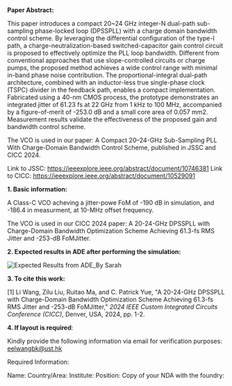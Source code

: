 **Paper Abstract:**

This paper introduces a compact 20~24 GHz integer-N dual-path sub-sampling phase-locked loop (DPSSPLL) with a charge domain bandwidth control scheme. By leveraging the differential configuration of the type-I path, a charge-neutralization-based switched-capacitor gain control circuit is proposed to
effectively optimize the PLL loop bandwidth. Different from conventional approaches that use slope-controlled circuits or charge pumps, the proposed method achieves a wide control range with minimal in-band phase noise contribution.  The proportional-integral dual-path architecture, combined with an inductor-less true single-phase clock (TSPC) divider in the feedback path, enables a compact implementation. Fabricated using a 40-nm CMOS process, the prototype demonstrates an integrated jitter of 61.23 fs at 22 GHz from 1 kHz to 100 MHz, accompanied by a figure-of-merit of -253.0 dB and a small core area of 0.057 mm2. Measurement results validate the effectiveness of the proposed gain and bandwidth control scheme.

The VCO is used in our paper: A Compact 20–24-GHz Sub-Sampling PLL With Charge-Domain Bandwidth Control Scheme, published in JSSC and CICC 2024.

Link to JSSC: https://ieeexplore.ieee.org/abstract/document/10746381
Link to CICC: https://ieeexplore.ieee.org/abstract/document/10529091

**1. Basic information:**

  A Class-C VCO acheving a jitter-powe FoM of -190 dB in simulation, and -186.4 in measurment, at 10-MHz offset frequency.
  
  The VCO is used in our CICC 2024 paper: A 20-24-GHz DPSSPLL with Charge-Domain Bandwidth Optimization Scheme Achieving 61.3-fs RMS Jitter and -253-dB FoMJitter.

**2. Expected results in ADE after performing the simulation:**

![Expected Results from ADE_By Sarah](https://github.com/WANG-Li-lwangbk/A-20-24-GHz-Class-C-VCO-with-186-dB-FoM/assets/29830592/fb2ba1b2-6c62-4142-8c8d-d3c8f64ee8a2)


**3. To cite this work:**

[1] Li Wang, Zilu Liu, Ruitao Ma, and C. Patrick Yue, "A 20-24-GHz DPSSPLL with Charge-Domain Bandwidth Optimization Scheme Achieving 61.3-fs RMS Jitter and -253-dB FoMJitter," _2024 IEEE Custom Integrated Circuits Conference (CICC)_, Denver, USA, 2024, pp. 1-2.

**4. If layout is required**:

Kindly provide the following information via email for verification purposes: eelwangbk@ust.hk

Required Information:

  Name: Country/Area: Institute: Position: Copy of your NDA with the foundry:

